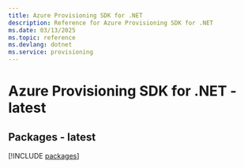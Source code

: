 ```yaml
---
title: Azure Provisioning SDK for .NET
description: Reference for Azure Provisioning SDK for .NET
ms.date: 03/13/2025
ms.topic: reference
ms.devlang: dotnet
ms.service: provisioning
---
```

# Azure Provisioning SDK for .NET - latest
## Packages - latest
[!INCLUDE [packages](provisioning-index.md)]